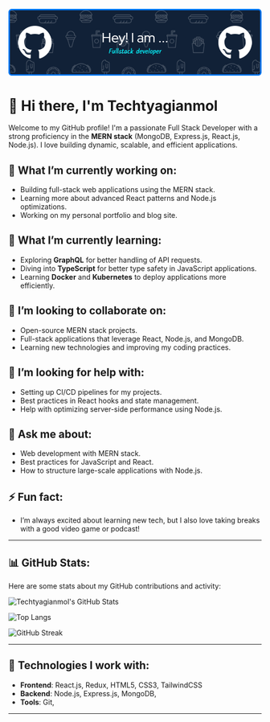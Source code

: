 ![Header](./github-header-image.png)

# 👋 Hi there, I'm Techtyagianmol

Welcome to my GitHub profile! I'm a passionate Full Stack Developer with a strong proficiency in the **MERN stack** (MongoDB, Express.js, React.js, Node.js). I love building dynamic, scalable, and efficient applications. 

## 🔭 What I’m currently working on:
- Building full-stack web applications using the MERN stack.
- Learning more about advanced React patterns and Node.js optimizations.
- Working on my personal portfolio and blog site.

## 🌱 What I’m currently learning:
- Exploring **GraphQL** for better handling of API requests.
- Diving into **TypeScript** for better type safety in JavaScript applications.
- Learning **Docker** and **Kubernetes** to deploy applications more efficiently.

## 👯 I’m looking to collaborate on:
- Open-source MERN stack projects.
- Full-stack applications that leverage React, Node.js, and MongoDB.
- Learning new technologies and improving my coding practices.

## 🤔 I’m looking for help with:
- Setting up CI/CD pipelines for my projects.
- Best practices in React hooks and state management.
- Help with optimizing server-side performance using Node.js.

## 💬 Ask me about:
- Web development with MERN stack.
- Best practices for JavaScript and React.
- How to structure large-scale applications with Node.js.
  

## ⚡ Fun fact:
- I’m always excited about learning new tech, but I also love taking breaks with a good video game or podcast!

---

## 📊 GitHub Stats:

Here are some stats about my GitHub contributions and activity:

<!-- GitHub Stats Card -->
![Techtyagianmol's GitHub Stats](https://github-readme-stats.vercel.app/api?username=techtyagianmol&show_icons=true&theme=radical&count_private=true)

<!-- Most Used Languages -->
![Top Langs](https://github-readme-stats.vercel.app/api/top-langs/?username=techtyagianmol&layout=compact&theme=radical)

<!-- Commit streak -->
![GitHub Streak](https://github-readme-streak-stats.herokuapp.com/?user=techtyagianmol&theme=radical)

---

## 🚀 Technologies I work with:
- **Frontend**: React.js, Redux, HTML5, CSS3, TailwindCSS
- **Backend**: Node.js, Express.js, MongoDB,
- **Tools**: Git,

---



